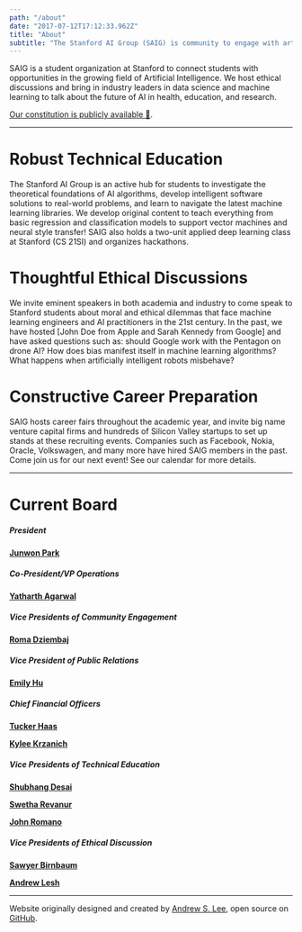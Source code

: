 ```yaml
---
path: "/about"
date: "2017-07-12T17:12:33.962Z"
title: "About"
subtitle: "The Stanford AI Group (SAIG) is community to engage with artificial intelligence, right now. 👇"
---
```


SAIG is a student organization at Stanford to connect students with opportunities in the growing field of Artificial Intelligence. We host ethical discussions and bring in industry leaders in data science and machine learning to talk about the future of AI in health, education, and research.

[Our constitution is publicly available 📜](https://orgsync.com/home/521).

---

# Robust Technical Education

The Stanford AI Group is an active hub for students to investigate the theoretical foundations of AI algorithms, develop intelligent software solutions to real-world problems, and learn to navigate the latest machine learning libraries. We develop original content to teach everything from basic regression and classification models to support vector machines and neural style transfer! SAIG also holds a two-unit applied deep learning class at Stanford (CS 21SI) and organizes hackathons.

# Thoughtful Ethical Discussions

We invite eminent speakers in both academia and industry to come speak to Stanford students about moral and ethical dilemmas that face machine learning engineers and AI practitioners in the 21st century. In the past, we have hosted [John Doe from Apple and Sarah Kennedy from Google] and have asked questions such as: should Google work with the Pentagon on drone AI? How does bias manifest itself in machine learning algorithms? What happens when artificially intelligent robots misbehave?

# Constructive Career Preparation

SAIG hosts career fairs throughout the academic year, and invite big name venture capital firms and hundreds of Silicon Valley startups to set up stands at these recruiting events. Companies such as Facebook, Nokia, Oracle, Volkswagen, and many more have hired SAIG members in the past. Come join us for our next event! See our calendar for more details.

---

# Current Board

##### President
[**Junwon Park**](mailto:junwonpk@stanford.edu)

##### Co-President/VP Operations
[**Yatharth Agarwal**](mailto:yatharth@stanford.edu)

##### Vice Presidents of Community Engagement
[**Roma Dziembaj**](mailto:romad@stanford.edu)

##### Vice President of Public Relations
[**Emily Hu**](mailto:xehu@stanford.edu)

##### Chief Financial Officers
[**Tucker Haas**](mailto:thaas19@stanford.edu)

[**Kylee Krzanich**](mailto:krzanich@stanford.edu)

##### Vice Presidents of Technical Education
[**Shubhang Desai**](mailto:shubhang@stanford.edu)

[**Swetha Revanur**](mailto:srevanur@stanford.edu)

[**John Romano**](mailto:jromano@stanford.edu)

##### Vice Presidents of Ethical Discussion
[**Sawyer Birnbaum**](mailto:sawyerb@stanford.edu)

[**Andrew Lesh**](mailto:aclesh@stanford.edu)


---

Website originally designed and created by [Andrew S. Lee](https://andrewlee.design/), open source on [GitHub](https://github.com/stanfordaigroup/stanfordai.group).
